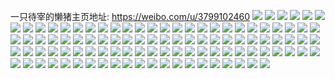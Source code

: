 一只待宰的懒猪主页地址: https://weibo.com/u/3799102460 
![](https://wx4.sinaimg.cn/mw2000/e271b3fcly1h9ird6hympj20k00zkadb.jpg) 
![](https://wx4.sinaimg.cn/mw2000/e271b3fcly1h9ird7pwl1j23402c0b2a.jpg) 
![](https://wx4.sinaimg.cn/mw2000/e271b3fcly1h9ird5qlynj23402c01ky.jpg) 
![](https://wx4.sinaimg.cn/mw2000/e271b3fcly1h99igj81ipj20wi1yce6d.jpg) 
![](https://wx4.sinaimg.cn/mw2000/e271b3fcly1h93n563nrbj22c0340x6s.jpg) 
![](https://wx4.sinaimg.cn/mw2000/e271b3fcly1h93n57xniaj22c03401l1.jpg) 
![](https://wx4.sinaimg.cn/mw2000/e271b3fcly1h93n59xrafj22c03407wl.jpg) 
![](https://wx4.sinaimg.cn/mw2000/e271b3fcly1h93n5418ixj22c03404qr.jpg) 
![](https://wx4.sinaimg.cn/mw2000/e271b3fcly1h93n5bh0qzj23402c04qr.jpg) 
![](https://wx4.sinaimg.cn/mw2000/e271b3fcly1h93n5ds45yj22c0340qva.jpg) 
![](https://wx4.sinaimg.cn/mw2000/e271b3fcly1h8z3e4fmpjj21fd37ku0y.jpg) 
![](https://wx4.sinaimg.cn/mw2000/e271b3fcly1h8vpigmqq7j20wi1ych3g.jpg) 
![](https://wx4.sinaimg.cn/mw2000/e271b3fcly1h8s0vcj2cyj2340340b2b.jpg) 
![](https://wx4.sinaimg.cn/mw2000/e271b3fcly1h8s0ve6f5bj2340340kjq.jpg) 
![](https://wx4.sinaimg.cn/mw2000/e271b3fcly1h8s0vb6cu0j23403404qs.jpg) 
![](https://wx4.sinaimg.cn/mw2000/e271b3fcly1h8k2l1qijfj20wi1sfq81.jpg) 
![](https://wx4.sinaimg.cn/mw2000/e271b3fcly1h8gmpfkgxtj22c03401kz.jpg) 
![](https://wx4.sinaimg.cn/mw2000/e271b3fcly1h885c78iczj23402c0kjl.jpg) 
![](https://wx4.sinaimg.cn/mw2000/e271b3fcly1h83s8yb75pj22c0340x6q.jpg) 
![](https://wx4.sinaimg.cn/mw2000/e271b3fcly1h83s8wkhyvj23402c0kjl.jpg) 
![](https://wx4.sinaimg.cn/mw2000/e271b3fcly1h7wwiurpysj22c0340kjo.jpg) 
![](https://wx4.sinaimg.cn/mw2000/e271b3fcly1h7hu9texefj20wi0zjn7o.jpg) 
![](https://wx4.sinaimg.cn/mw2000/e271b3fcly1h7hu9t3fxsj20wi106n7g.jpg) 
![](https://wx4.sinaimg.cn/mw2000/e271b3fcly1h7hu9to47sj20wi0yftik.jpg) 
![](https://wx4.sinaimg.cn/mw2000/e271b3fcly1h7hu9tz4gej20wi14ydp6.jpg) 
![](https://wx4.sinaimg.cn/mw2000/e271b3fcly1h7cuwlqlpej20k00zkgp4.jpg) 
![](https://wx4.sinaimg.cn/mw2000/e271b3fcly1gviqxf1rzfj22c0340b2d.jpg) 
![](https://wx4.sinaimg.cn/mw2000/00496E68ly1gv8tphlmmgj61400u0tfe02.jpg) 
![](https://wx4.sinaimg.cn/mw2000/00496E68ly1gus3ykzendj62c0340qv602.jpg) 
![](https://wx4.sinaimg.cn/mw2000/00496E68ly1gus3ynntb3j62c0340kjn02.jpg) 
![](https://wx4.sinaimg.cn/mw2000/00496E68ly1guniolglglj633y0ye7wh02.jpg) 
![](https://wx4.sinaimg.cn/mw2000/e271b3fcly1gtpdn2bqnkj23402c0qv7.jpg) 
![](https://wx4.sinaimg.cn/mw2000/e271b3fcly1gtpdn5ls6wj23402c0b2b.jpg) 
![](https://wx4.sinaimg.cn/mw2000/e271b3fcly1gtpdn8250xj22c03404qr.jpg) 
![](https://wx4.sinaimg.cn/mw2000/e271b3fcly1gsgyfeizk0j20wi1yc473.jpg) 
![](https://wx4.sinaimg.cn/mw2000/e271b3fcly1grsonvzftcj23402c01kx.jpg) 
![](https://wx4.sinaimg.cn/mw2000/e271b3fcly1gr8xj08kcij20tz0mi1ax.jpg) 
![](https://wx4.sinaimg.cn/mw2000/e271b3fcly1gr5hjg49vfj20qo140wss.jpg) 
![](https://wx4.sinaimg.cn/mw2000/e271b3fcly1gqw71bes1pj21tk19k4qt.jpg) 
![](https://wx4.sinaimg.cn/mw2000/e271b3fcly1gp58u08fktj20u01hcaob.jpg) 
![](https://wx4.sinaimg.cn/mw2000/e271b3fcly1go47tmtsw5j20yi1pcb2b.jpg) 
![](https://wx4.sinaimg.cn/mw2000/e271b3fcly1go47tkjez5j20yi1pc4qr.jpg) 
![](https://wx4.sinaimg.cn/mw2000/e271b3fcly1gmijnkgf8aj22c03404qp.jpg) 
![](https://wx4.sinaimg.cn/mw2000/e271b3fcly1gmijnos78gj22c03404qp.jpg) 
![](https://wx4.sinaimg.cn/mw2000/e271b3fcly1gjzrhe24v5j23402c0npf.jpg) 
![](https://wx4.sinaimg.cn/mw2000/e271b3fcly1gjzrhgl5yej22n71zeu0y.jpg) 
![](https://wx4.sinaimg.cn/mw2000/e271b3fcly1gjzrhhu3jnj23402c01jd.jpg) 
![](https://wx4.sinaimg.cn/mw2000/e271b3fcly1gif0xe1ln9j20u013ywhb.jpg) 
![](https://wx4.sinaimg.cn/mw2000/e271b3fcly1gif0xeqh5jj21sg2dsb0t.jpg) 
![](https://wx4.sinaimg.cn/mw2000/e271b3fcly1gidhjt63grj216j0lkgni.jpg) 
![](https://wx4.sinaimg.cn/mw2000/e271b3fcly1ghakru5y56j21hc0u0nbo.jpg) 
![](https://wx4.sinaimg.cn/mw2000/e271b3fcly1gfm2bviw8yj23402c0e81.jpg) 
![](https://wx4.sinaimg.cn/mw2000/e271b3fcly1gf0ipuiadkj22c0340e81.jpg) 
![](https://wx4.sinaimg.cn/mw2000/e271b3fcly1ge3ibh0s57j20dm0doq4a.jpg) 
![](https://wx4.sinaimg.cn/mw2000/e271b3fcly1gcsl00jn0dj20yi1pch2o.jpg) 
![](https://wx4.sinaimg.cn/mw2000/e271b3fcly1gcmjhitz0nj22kn1xfb29.jpg) 
![](https://wx4.sinaimg.cn/mw2000/e271b3fcly1gbobfg62kfj21900u0teq.jpg) 
![](https://wx4.sinaimg.cn/mw2000/e271b3fcly1g46oj8kiiwj20p00wa7hp.jpg) 
![](https://wx4.sinaimg.cn/mw2000/e271b3fcly1fxkaqcc8d3j22ao328kjn.jpg) 
![](https://wx4.sinaimg.cn/mw2000/e271b3fcly1fxkaqduqj0j22ao328b2b.jpg) 
![](https://wx4.sinaimg.cn/mw2000/e271b3fcly1fxkaqflxe2j22ao328e83.jpg) 
![](https://wx4.sinaimg.cn/mw2000/e271b3fcly1fxc7qz5ma6j23402c0kjl.jpg) 
![](https://wx4.sinaimg.cn/mw2000/e271b3fcly1fwtiuxf6eyj21pc0yi43w.jpg) 
![](https://wx4.sinaimg.cn/mw2000/e271b3fcly1fwfwas098aj23402c0npg.jpg) 
![](https://wx4.sinaimg.cn/mw2000/e271b3fcly1fwcb9o5wlvj22c0340qv5.jpg) 
![](https://wx4.sinaimg.cn/mw2000/e271b3fcly1fvu9s0vzgjj22o03k07wj.jpg) 
![](https://wx4.sinaimg.cn/mw2000/e271b3fcly1fvima41198j20x0180qcw.jpg) 
![](https://wx4.sinaimg.cn/mw2000/e271b3fcly1fvimj5hptsj20yi1pcdt3.jpg) 
![](https://wx4.sinaimg.cn/mw2000/e271b3fcly1fvhkzp86oej20yi1pck3y.jpg) 
![](https://wx4.sinaimg.cn/mw2000/e271b3fcly1fvg0nbamnzj23402c04qq.jpg) 
![](https://wx4.sinaimg.cn/mw2000/e271b3fcly1fvdfk11bp3j23402c0npf.jpg) 
![](https://wx4.sinaimg.cn/mw2000/e271b3fcly1fvbsy329l2j20yi1pc12l.jpg) 
![](https://wx4.sinaimg.cn/mw2000/e271b3fcly1fuyfclp5vtj22c0340npd.jpg) 
![](https://wx4.sinaimg.cn/mw2000/e271b3fcly1fuxwuj2imtj20j60axaau.jpg) 
![](https://wx4.sinaimg.cn/mw2000/e271b3fcly1fuxwujnmnij20j60bdab0.jpg) 
![](https://wx4.sinaimg.cn/mw2000/e271b3fcly1fuxwuk6ql1j20j60bvt9l.jpg) 
![](https://wx4.sinaimg.cn/mw2000/e271b3fcly1fuhnr8gzhbj20ku0xtaf9.jpg) 
![](https://wx4.sinaimg.cn/mw2000/e271b3fcly1fud21f0rabj20yi0pxadb.jpg) 
![](https://wx4.sinaimg.cn/mw2000/e271b3fcly1fud21eehuaj20jz0f8gnm.jpg) 
![](https://wx4.sinaimg.cn/mw2000/e271b3fcly1fuam901lslj22c0340hdt.jpg) 
![](https://wx4.sinaimg.cn/mw2000/e271b3fcly1fu972q4xv0j22io1w0npi.jpg) 
![](https://wx4.sinaimg.cn/mw2000/e271b3fcly1fu4gn3pz9xj20yi1pc7cq.jpg) 
![](https://wx4.sinaimg.cn/mw2000/e271b3fcly1fu4gn47215j20yi1pcqb0.jpg) 
![](https://wx4.sinaimg.cn/mw2000/e271b3fcly1fu39xf3xdhj20yi1pc4el.jpg) 
![](https://wx4.sinaimg.cn/mw2000/e271b3fcly1fu2ba0xr6zj20yi1a0qv5.jpg) 
![](https://wx4.sinaimg.cn/mw2000/e271b3fcly1ftz4qpthsvj22722xee81.jpg) 
![](https://wx4.sinaimg.cn/mw2000/e271b3fcly1ftz4qox6vaj22a931pkjl.jpg) 
![](https://wx4.sinaimg.cn/mw2000/e271b3fcly1ftz4qqgjl4j20yi1a17bo.jpg) 
![](https://wx4.sinaimg.cn/mw2000/e271b3fcly1ftm35sbqz4j20yi1pcdwr.jpg) 
![](https://wx4.sinaimg.cn/mw2000/e271b3fcly1fsy813ftkaj20yi1a0kjl.jpg) 
![](https://wx4.sinaimg.cn/mw2000/e271b3fcly1fsoq0gstplj20yi1pc15n.jpg) 
![](https://wx4.sinaimg.cn/mw2000/e271b3fcly1fsmo6crgp6j22c0340hdt.jpg) 
![](https://wx4.sinaimg.cn/mw2000/e271b3fcly1fsmo6fdljpj22c0340b29.jpg) 
![](https://wx4.sinaimg.cn/mw2000/e271b3fcly1fsmo6gvx5dj21hc1z44lb.jpg) 
![](https://wx4.sinaimg.cn/mw2000/e271b3fcly1fsmo6amee3j21o02you0x.jpg) 
![](https://wx4.sinaimg.cn/mw2000/e271b3fcly1fsmo6k13osj22c0340u0y.jpg) 
![](https://wx4.sinaimg.cn/mw2000/e271b3fcly1fsmo6n4munj22c03401kz.jpg) 
![](https://wx4.sinaimg.cn/mw2000/e271b3fcly1fsmo6p2ihoj21ho1zkhbw.jpg) 
![](https://wx4.sinaimg.cn/mw2000/e271b3fcly1fsdcokz74wj23402c0npe.jpg) 
![](https://wx4.sinaimg.cn/mw2000/e271b3fcly1fsdcon1c2zj20m80godjd.jpg) 
![](https://wx4.sinaimg.cn/mw2000/e271b3fcly1fsag7yikt5j21ho1zk1ar.jpg) 
![](https://wx4.sinaimg.cn/mw2000/e271b3fcly1fs464wp8upj20yi0pu7wh.jpg) 
